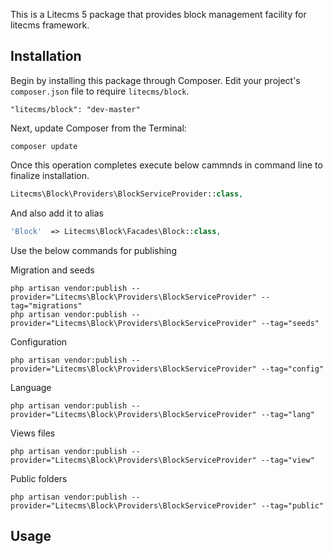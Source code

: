 This is a Litecms 5 package that provides block management facility for litecms framework.

## Installation

Begin by installing this package through Composer. Edit your project's `composer.json` file to require `litecms/block`.

    "litecms/block": "dev-master"

Next, update Composer from the Terminal:

    composer update

Once this operation completes execute below cammnds in command line to finalize installation.

```php
Litecms\Block\Providers\BlockServiceProvider::class,

```

And also add it to alias

```php
'Block'  => Litecms\Block\Facades\Block::class,
```

Use the below commands for publishing

Migration and seeds

    php artisan vendor:publish --provider="Litecms\Block\Providers\BlockServiceProvider" --tag="migrations"
    php artisan vendor:publish --provider="Litecms\Block\Providers\BlockServiceProvider" --tag="seeds"

Configuration

    php artisan vendor:publish --provider="Litecms\Block\Providers\BlockServiceProvider" --tag="config"

Language

    php artisan vendor:publish --provider="Litecms\Block\Providers\BlockServiceProvider" --tag="lang"

Views files

    php artisan vendor:publish --provider="Litecms\Block\Providers\BlockServiceProvider" --tag="view"

Public folders
   
	php artisan vendor:publish --provider="Litecms\Block\Providers\BlockServiceProvider" --tag="public"


## Usage



